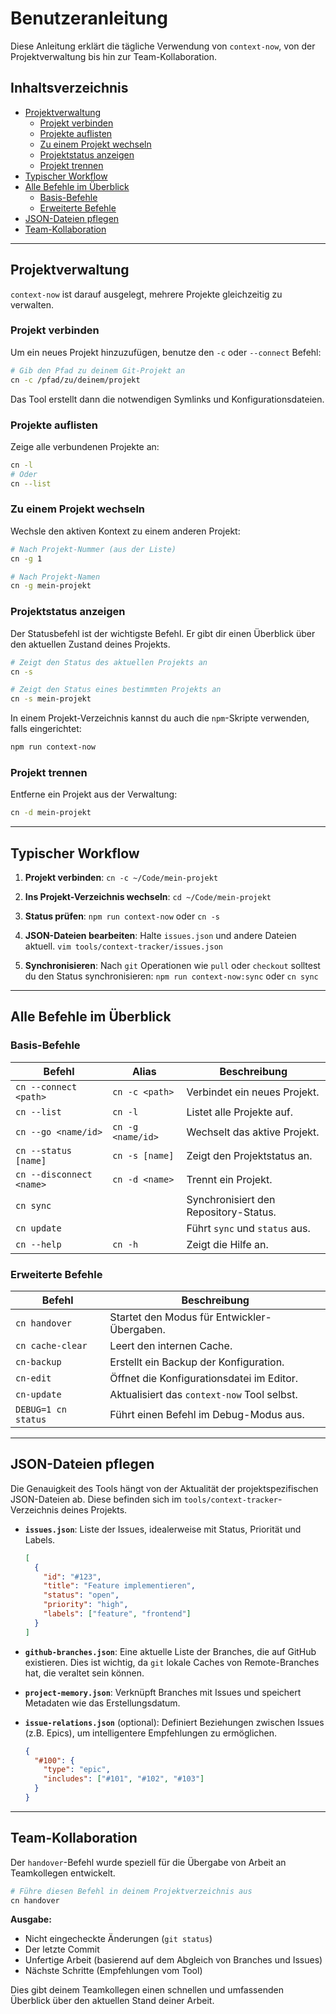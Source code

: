 # Benutzeranleitung

Diese Anleitung erklärt die tägliche Verwendung von `context-now`, von der Projektverwaltung bis hin zur Team-Kollaboration.

## Inhaltsverzeichnis
- [Projektverwaltung](#projektverwaltung)
  - [Projekt verbinden](#projekt-verbinden)
  - [Projekte auflisten](#projekte-auflisten)
  - [Zu einem Projekt wechseln](#zu-einem-projekt-wechseln)
  - [Projektstatus anzeigen](#projektstatus-anzeigen)
  - [Projekt trennen](#projekt-trennen)
- [Typischer Workflow](#typischer-workflow)
- [Alle Befehle im Überblick](#alle-befehle-im-überblick)
  - [Basis-Befehle](#basis-befehle)
  - [Erweiterte Befehle](#erweiterte-befehle)
- [JSON-Dateien pflegen](#json-dateien-pflegen)
- [Team-Kollaboration](#team-kollaboration)

---

## Projektverwaltung

`context-now` ist darauf ausgelegt, mehrere Projekte gleichzeitig zu verwalten.

### Projekt verbinden
Um ein neues Projekt hinzuzufügen, benutze den `-c` oder `--connect` Befehl:
```bash
# Gib den Pfad zu deinem Git-Projekt an
cn -c /pfad/zu/deinem/projekt
```
Das Tool erstellt dann die notwendigen Symlinks und Konfigurationsdateien.

### Projekte auflisten
Zeige alle verbundenen Projekte an:
```bash
cn -l
# Oder
cn --list
```

### Zu einem Projekt wechseln
Wechsle den aktiven Kontext zu einem anderen Projekt:
```bash
# Nach Projekt-Nummer (aus der Liste)
cn -g 1

# Nach Projekt-Namen
cn -g mein-projekt
```

### Projektstatus anzeigen
Der Statusbefehl ist der wichtigste Befehl. Er gibt dir einen Überblick über den aktuellen Zustand deines Projekts.
```bash
# Zeigt den Status des aktuellen Projekts an
cn -s

# Zeigt den Status eines bestimmten Projekts an
cn -s mein-projekt
```
In einem Projekt-Verzeichnis kannst du auch die `npm`-Skripte verwenden, falls eingerichtet:
```bash
npm run context-now
```

### Projekt trennen
Entferne ein Projekt aus der Verwaltung:
```bash
cn -d mein-projekt
```

---

## Typischer Workflow

1.  **Projekt verbinden**:
    `cn -c ~/Code/mein-projekt`

2.  **Ins Projekt-Verzeichnis wechseln**:
    `cd ~/Code/mein-projekt`

3.  **Status prüfen**:
    `npm run context-now` oder `cn -s`

4.  **JSON-Dateien bearbeiten**:
    Halte `issues.json` und andere Dateien aktuell.
    `vim tools/context-tracker/issues.json`

5.  **Synchronisieren**:
    Nach `git` Operationen wie `pull` oder `checkout` solltest du den Status synchronisieren:
    `npm run context-now:sync` oder `cn sync`

---

## Alle Befehle im Überblick

### Basis-Befehle
| Befehl | Alias | Beschreibung |
|---|---|---|
| `cn --connect <path>` | `cn -c <path>` | Verbindet ein neues Projekt. |
| `cn --list` | `cn -l` | Listet alle Projekte auf. |
| `cn --go <name/id>` | `cn -g <name/id>` | Wechselt das aktive Projekt. |
| `cn --status [name]`| `cn -s [name]` | Zeigt den Projektstatus an. |
| `cn --disconnect <name>`| `cn -d <name>` | Trennt ein Projekt. |
| `cn sync` | | Synchronisiert den Repository-Status. |
| `cn update` | | Führt `sync` und `status` aus. |
| `cn --help` | `cn -h` | Zeigt die Hilfe an. |

### Erweiterte Befehle
| Befehl | Beschreibung |
|---|---|
| `cn handover` | Startet den Modus für Entwickler-Übergaben. |
| `cn cache-clear` | Leert den internen Cache. |
| `cn-backup` | Erstellt ein Backup der Konfiguration. |
| `cn-edit` | Öffnet die Konfigurationsdatei im Editor. |
| `cn-update` | Aktualisiert das `context-now` Tool selbst. |
| `DEBUG=1 cn status` | Führt einen Befehl im Debug-Modus aus. |

---

## JSON-Dateien pflegen

Die Genauigkeit des Tools hängt von der Aktualität der projektspezifischen JSON-Dateien ab. Diese befinden sich im `tools/context-tracker`-Verzeichnis deines Projekts.

- **`issues.json`**:
  Liste der Issues, idealerweise mit Status, Priorität und Labels.
  ```json
  [
    {
      "id": "#123",
      "title": "Feature implementieren",
      "status": "open",
      "priority": "high",
      "labels": ["feature", "frontend"]
    }
  ]
  ```

- **`github-branches.json`**:
  Eine aktuelle Liste der Branches, die auf GitHub existieren. Dies ist wichtig, da `git` lokale Caches von Remote-Branches hat, die veraltet sein können.

- **`project-memory.json`**:
  Verknüpft Branches mit Issues und speichert Metadaten wie das Erstellungsdatum.

- **`issue-relations.json`** (optional):
  Definiert Beziehungen zwischen Issues (z.B. Epics), um intelligentere Empfehlungen zu ermöglichen.
  ```json
  {
    "#100": {
      "type": "epic",
      "includes": ["#101", "#102", "#103"]
    }
  }
  ```

---

## Team-Kollaboration

Der `handover`-Befehl wurde speziell für die Übergabe von Arbeit an Teamkollegen entwickelt.
```bash
# Führe diesen Befehl in deinem Projektverzeichnis aus
cn handover
```
**Ausgabe:**
- Nicht eingecheckte Änderungen (`git status`)
- Der letzte Commit
- Unfertige Arbeit (basierend auf dem Abgleich von Branches und Issues)
- Nächste Schritte (Empfehlungen vom Tool)

Dies gibt deinem Teamkollegen einen schnellen und umfassenden Überblick über den aktuellen Stand deiner Arbeit.
